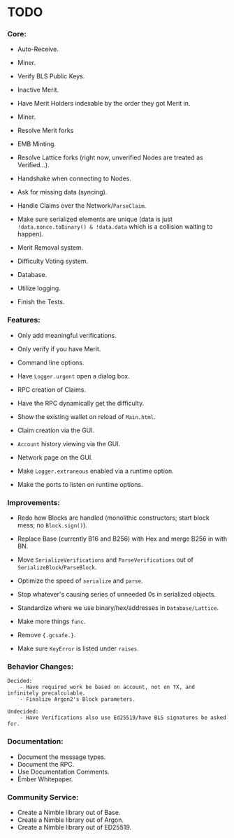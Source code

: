 # TODO

### Core:
- Auto-Receive.
- Miner.

- Verify BLS Public Keys.
- Inactive Merit.
- Have Merit Holders indexable by the order they got Merit in.
- Miner.
- Resolve Merit forks

- EMB Minting.
- Resolve Lattice forks (right now, unverified Nodes are treated as Verified...).

- Handshake when connecting to Nodes.
- Ask for missing data (syncing).
- Handle Claims over the Network/`ParseClaim`.

- Make sure serialized elements are unique (data is just `!data.nonce.toBinary() & !data.data` which is a collision waiting to happen).
- Merit Removal system.
- Difficulty Voting system.

- Database.

- Utilize logging.
- Finish the Tests.

### Features:
- Only add meaningful verifications.
- Only verify if you have Merit.

- Command line options.

- Have `Logger.urgent` open a dialog box.

- RPC creation of Claims.
- Have the RPC dynamically get the difficulty.

- Show the existing wallet on reload of `Main.html`.
- Claim creation via the GUI.
- `Account` history viewing via the GUI.
- Network page on the GUI.

- Make `Logger.extraneous` enabled via a runtime option.
- Make the ports to listen on runtime options.

### Improvements:
- Redo how Blocks are handled (monolithic constructors; start block mess; no `Block.sign()`).

- Replace Base (currently B16 and B256) with Hex and merge B256 in with BN.

- Move `SerializeVerifications` and `ParseVerifications` out of `SerializeBlock`/`ParseBlock`.
- Optimize the speed of `serialize` and `parse`.
- Stop whatever's causing series of unneeded 0s in serialized objects.

- Standardize where we use binary/hex/addresses in `Database/Lattice`.

- Make more things `func`.
- Remove `{.gcsafe.}`.
- Make sure `KeyError` is listed under `raises`.

### Behavior Changes:

    Decided:
        - Have required work be based on account, not on TX, and infinitely precalculable.
        - Finalize Argon2's Block parameters.

    Undecided:
        - Have Verifications also use Ed25519/have BLS signatures be asked for.

### Documentation:
- Document the message types.
- Document the RPC.
- Use Documentation Comments.
- Ember Whitepaper.

### Community Service:
- Create a Nimble library out of Base.
- Create a Nimble library out of Argon.
- Create a Nimble library out of ED25519.
